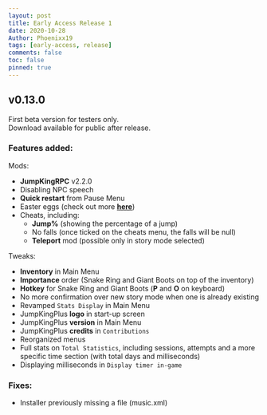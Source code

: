 ```yaml
---
layout: post
title: Early Access Release 1
date: 2020-10-28
Author: Phoenixx19
tags: [early-access, release]
comments: false
toc: false
pinned: true
---
```


## v0.13.0

First beta version for testers only.<br>
Download available for public after release.
<!-- more -->

### Features added:

Mods:
- **JumpKingRPC** v2.2.0
- Disabling NPC speech
- **Quick restart** from Pause Menu
- Easter eggs (check out more [**here**](https://github.com/Phoenixx19/JumpKingPlus))
- Cheats, including:
  - **Jump%** (showing the percentage of a jump)
  - No falls (once ticked on the cheats menu, the falls will be null)
  - **Teleport** mod (possible only in story mode selected)

Tweaks:
- **Inventory** in Main Menu
- **Importance** order (Snake Ring and Giant Boots on top of the inventory)
- **Hotkey** for Snake Ring and Giant Boots (**P** and **O** on keyboard)
- No more confirmation over new story mode when one is already existing
- Revamped `Stats Display` in Main Menu
- JumpKingPlus **logo** in start-up screen
- JumpKingPlus **version** in Main Menu
- JumpKingPlus **credits** in `Contributions`
- Reorganized menus
- Full stats on `Total Statistics`, including sessions, attempts and a more specific time section (with total days and milliseconds)
- Displaying milliseconds in `Display timer in-game`


### Fixes:

- Installer previously missing a file (music.xml)
